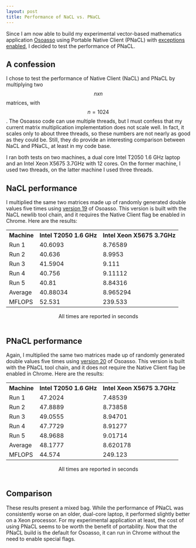 ```yaml
---
layout: post
title: Performance of NaCL vs. PNaCL
---
```

Since I am now able to build my experimental vector-based mathematics application [Osoasso](http://osoasso.appspot.com) using Portable Native Client (PNaCL) with [exceptions enabled](/the-cost-of-setjump-longjump-exceptions), I decided to test the performance of PNaCL.

## A confession
I chose to test the performance of Native Client (NaCL) and PNaCL by multiplying two $$nxn$$ matrices, with $$n=1024$$. The Osoasso code can use multiple threads, but I must confess that my current matrix multiplication implementation does not scale well. In fact, it scales only to about three threads, so these numbers are not nearly as good as they could be. Still, they do provide an interesting comparison between NaCL and PNaCL, at least in my code base.

I ran both tests on two machines, a dual core Intel T2050 1.6 GHz laptop and an Intel Xeon X5675 3.7GHz with 12 cores. On the former machine, I used two threads, on the latter machine I used three threads.

## NaCL performance
I multiplied the same two matrices made up of randomly generated double values five times using [version 19](http://19.osoasso.appspot.com) of Osoasso. This version is built with the NaCL newlib tool chain, and it requires the Native Client flag be enabled in Chrome. Here are the results:

<center>
<table class="gridtable">
    <tr>
        <th>Machine</th>
        <th>Intel T2050 1.6 GHz</th>
        <th>Intel Xeon X5675 3.7GHz</th>
    </tr>
    <tr>
        <td>Run 1</td>
        <td>40.6093</td>
        <td>8.76589</td>
    </tr>
    <tr>
        <td>Run 2</td>
        <td>40.636</td>
        <td>8.9953</td>
    </tr>
    <tr>
        <td>Run 3</td>
        <td>41.5904</td>
        <td>9.111</td>
    </tr>
    <tr>
        <td>Run 4</td>
        <td>40.756</td>
        <td>9.11112</td>
    </tr>
    <tr>
        <td>Run 5</td>
        <td>40.81</td>
        <td>8.84316</td>
    </tr>
    <tr>
        <td>Average</td>
        <td>40.88034</td>
        <td>8.965294</td>
    </tr>
    <tr>
        <td>MFLOPS</td>
        <td>52.531</td>
        <td>239.533</td>
    </tr>
</table>
All times are reported in seconds
</center>

<br/>

## PNaCL performance
Again, I multiplied the same two matrices made up of randomly generated double values five times using [version 20](http://20.osoasso.appspot.com) of Osoasso. This version is built with the PNaCL tool chain, and it does not require the Native Client flag be enabled in Chrome. Here are the results:

<center>
<table class="gridtable">
    <tr>
        <th>Machine</th>
        <th>Intel T2050 1.6 GHz</th>
        <th>Intel Xeon X5675 3.7GHz</th>
    </tr>
    <tr>
        <td>Run 1</td>
        <td>47.2024</td>
        <td>7.48539</td>
    </tr>
    <tr>
        <td>Run 2</td>
        <td>47.8889</td>
        <td>8.73858</td>
    </tr>
    <tr>
        <td>Run 3</td>
        <td>49.0555</td>
        <td>8.94701</td>
    </tr>
    <tr>
        <td>Run 4</td>
        <td>47.7729</td>
        <td>8.91277</td>
    </tr>
    <tr>
        <td>Run 5</td>
        <td>48.9688</td>
        <td>9.01714</td>
    </tr>
    <tr>
        <td>Average</td>
        <td>48.1777</td>
        <td>8.620178</td>
    </tr>
    <tr>
        <td>MFLOPS</td>
        <td>44.574</td>
        <td>249.123</td>
    </tr>
</table>
All times are reported in seconds
</center>

<br/>

## Comparison
These results present a mixed bag. While the performance of PNaCL was consistently worse on an older, dual-core laptop, it performed slightly better on a Xeon processor. For my experimental application at least, the cost of using PNaCL seems to be worth the benefit of portability. Now that the PNaCL build is the default for Osoasso, it can run in Chrome without the need to enable special flags.

